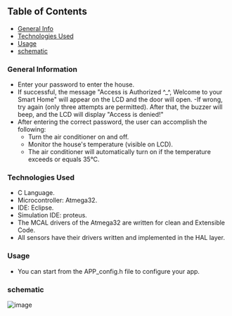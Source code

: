 ## Table of Contents
* [General Info](#general-information)
* [Technologies Used](#technologies-used)
* [Usage](#usage)
* [schematic](#schematic)

### General Information
- Enter your password to enter the house.
- If successful, the message "Access is Authorized ^_^, Welcome to your Smart Home" will appear on the LCD and the door will open.
-If wrong, try again (only three attempts are permitted). After that, the buzzer will beep, and the LCD will display "Access is denied!"
- After entering the correct password, the user can accomplish the following:
    * Turn the air conditioner on and off.
    * Monitor the house's temperature (visible on LCD).
    * The air conditioner will automatically turn on if the temperature exceeds or equals 35°C.

### Technologies Used

- C Language.
- Microcontroller: Atmega32.
- IDE: Eclipse.
- Simulation IDE: proteus.
- The MCAL drivers of the Atmega32 are written for clean and Extensible Code.
- All sensors have their drivers written and implemented in the HAL layer.
  


### Usage

- You can start from the APP_config.h file to configure your app.

### schematic 
![image](https://github.com/mohnagah/AVR_ATMEGA32_SMART_HOME/assets/157398651/d08bb392-2458-4c9a-b35e-fed113eeedac)


  
